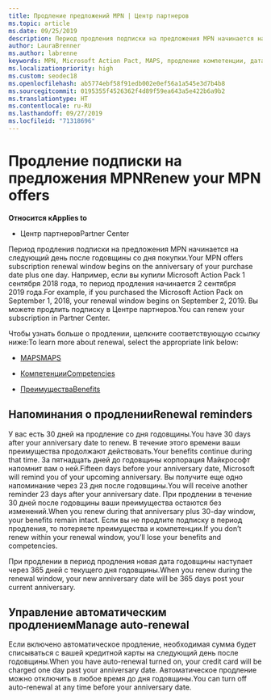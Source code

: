 ```yaml
---
title: Продление предложений MPN | Центр партнеров
ms.topic: article
ms.date: 09/25/2019
description: Период продления подписки на предложения MPN начинается на следующий день после годовщины со дня покупки.
author: LauraBrenner
ms.author: labrenne
keywords: MPN, Microsoft Action Pact, MAPS, продление компетенции, дата продления
ms.localizationpriority: high
ms.custom: seodec18
ms.openlocfilehash: ab5774ebf58f91edb002e0ef56a1a545e3d7b4b8
ms.sourcegitcommit: 0195355f4526362f4d89f59ea643a5e422b6a9b2
ms.translationtype: HT
ms.contentlocale: ru-RU
ms.lasthandoff: 09/27/2019
ms.locfileid: "71318696"
---
```

# <a name="renew-your-mpn-offers"></a><span data-ttu-id="74395-104">Продление подписки на предложения MPN</span><span class="sxs-lookup"><span data-stu-id="74395-104">Renew your MPN offers</span></span>

<span data-ttu-id="74395-105">**Относится к**</span><span class="sxs-lookup"><span data-stu-id="74395-105">**Applies to**</span></span>

- <span data-ttu-id="74395-106">Центр партнеров</span><span class="sxs-lookup"><span data-stu-id="74395-106">Partner Center</span></span>

<span data-ttu-id="74395-107">Период продления подписки на предложения MPN начинается на следующий день после годовщины со дня покупки.</span><span class="sxs-lookup"><span data-stu-id="74395-107">Your MPN offers subscription renewal window begins on the anniversary of your purchase date plus one day.</span></span> <span data-ttu-id="74395-108">Например, если вы купили Microsoft Action Pack 1 сентября 2018 года, то период продления начинается 2 сентября 2019 года.</span><span class="sxs-lookup"><span data-stu-id="74395-108">For example, if you purchased the Microsoft Action Pack on September 1, 2018, your renewal window begins on September 2, 2019.</span></span> <span data-ttu-id="74395-109">Вы можете продлить подписку в Центре партнеров.</span><span class="sxs-lookup"><span data-stu-id="74395-109">You can renew your subscription in Partner Center.</span></span>

<span data-ttu-id="74395-110">Чтобы узнать больше о продлении, щелкните соответствующую ссылку ниже:</span><span class="sxs-lookup"><span data-stu-id="74395-110">To learn more about renewal, select the appropriate link below:</span></span>

- [<span data-ttu-id="74395-111">MAPS</span><span class="sxs-lookup"><span data-stu-id="74395-111">MAPS</span></span>](mpn-get-action-pack.md)

- [<span data-ttu-id="74395-112">Компетенции</span><span class="sxs-lookup"><span data-stu-id="74395-112">Competencies</span></span>](learn-about-competencies.md)

- [<span data-ttu-id="74395-113">Преимущества</span><span class="sxs-lookup"><span data-stu-id="74395-113">Benefits</span></span>](manage-your-partner-network-benefits.md)

## <a name="renewal-reminders"></a><span data-ttu-id="74395-114">Напоминания о продлении</span><span class="sxs-lookup"><span data-stu-id="74395-114">Renewal reminders</span></span>

<span data-ttu-id="74395-115">У вас есть 30 дней на продление со дня годовщины.</span><span class="sxs-lookup"><span data-stu-id="74395-115">You have 30 days after your anniversary date to renew.</span></span> <span data-ttu-id="74395-116">В течение этого времени ваши преимущества продолжают действовать.</span><span class="sxs-lookup"><span data-stu-id="74395-116">Your benefits continue during that time.</span></span> <span data-ttu-id="74395-117">За пятнадцать дней до годовщины корпорация Майкрософт напомнит вам о ней.</span><span class="sxs-lookup"><span data-stu-id="74395-117">Fifteen days before your anniversary date, Microsoft will remind you of your upcoming anniversary.</span></span> <span data-ttu-id="74395-118">Вы получите еще одно напоминание через 23 дня после годовщины.</span><span class="sxs-lookup"><span data-stu-id="74395-118">You will receive another reminder 23 days after your anniversary date.</span></span> <span data-ttu-id="74395-119">При продлении в течение 30 дней после годовщины ваши преимущества остаются без изменений.</span><span class="sxs-lookup"><span data-stu-id="74395-119">When you renew during that anniversary plus 30-day window, your benefits remain intact.</span></span> <span data-ttu-id="74395-120">Если вы не продлите подписку в период продления, то потеряете преимущества и компетенции.</span><span class="sxs-lookup"><span data-stu-id="74395-120">If you don’t renew within your renewal window, you’ll lose your benefits and competencies.</span></span>

<span data-ttu-id="74395-121">При продлении в период продления новая дата годовщины наступает через 365 дней с текущего дня годовщины.</span><span class="sxs-lookup"><span data-stu-id="74395-121">When you renew during the renewal window, your new anniversary date will be 365 days post your current anniversary.</span></span>

## <a name="manage-auto-renewal"></a><span data-ttu-id="74395-122">Управление автоматическим продлением</span><span class="sxs-lookup"><span data-stu-id="74395-122">Manage auto-renewal</span></span>

<span data-ttu-id="74395-123">Если включено автоматическое продление, необходимая сумма будет списываться с вашей кредитной карты на следующий день после годовщины.</span><span class="sxs-lookup"><span data-stu-id="74395-123">When you have auto-renewal turned on, your credit card will be charged one day past your anniversary date.</span></span> <span data-ttu-id="74395-124">Автоматическое продление можно отключить в любое время до дня годовщины.</span><span class="sxs-lookup"><span data-stu-id="74395-124">You can turn off auto-renewal at any time before your anniversary date.</span></span>
